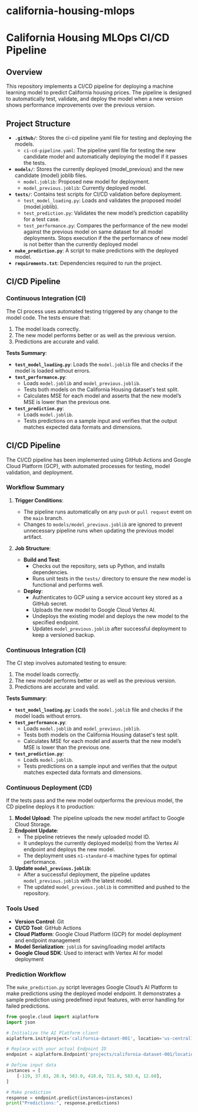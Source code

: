 # california-housing-mlops

# California Housing MLOps CI/CD Pipeline

## Overview

This repository implements a CI/CD pipeline for deploying a machine learning model to predict California housing prices. The pipeline is designed to automatically test, validate, and deploy the model when a new version shows performance improvements over the previous version.

## Project Structure
- **`.github/`**: Stores the ci-cd pipeline yaml file for testing and deploying the models.
  - `ci-cd-pipeline.yaml`: The pipeline yaml file for testing the new candidate model and automatically deploying the model if it passes the tests. 
- **`models/`**: Stores the currently deployed (model_previous) and the new candidate (model) joblib files.
  - `model.joblib`: Proposed new model for deployment.
  - `model_previous.joblib`: Currently deployed model.
- **`tests/`**: Contains test scripts for CI/CD validation before deployment.
  - `test_model_loading.py`: Loads and validates the proposed model (model.joblib).
  - `test_prediction.py`: Validates the new model’s prediction capability for a test case.
  - `test_performance.py`: Compares the performance of the new model against the previous model on same dataset for all model deployments. Stops execution if the the performance of new model is not better than the currently deployed model
- **`make_prediction.py`**: A script to make predictions with the deployed model.
- **`requirements.txt`**: Dependencies required to run the project.

## CI/CD Pipeline

### Continuous Integration (CI)

The CI process uses automated testing triggered by any change to the model code. The tests ensure that:
1. The model loads correctly.
2. The new model performs better or as well as the previous version.
3. Predictions are accurate and valid.

**Tests Summary**:
- **`test_model_loading.py`**: Loads the `model.joblib` file and checks if the model is loaded without errors.
- **`test_performance.py`**:
  - Loads `model.joblib` and `model_previous.joblib`.
  - Tests both models on the California Housing dataset's test split.
  - Calculates MSE for each model and asserts that the new model’s MSE is lower than the previous one.
- **`test_prediction.py`**:
  - Loads `model.joblib`.
  - Tests predictions on a sample input and verifies that the output matches expected data formats and dimensions.

## CI/CD Pipeline

The CI/CD pipeline has been implemented using GitHub Actions and Google Cloud Platform (GCP), with automated processes for testing, model validation, and deployment.

### Workflow Summary

1. **Trigger Conditions**:
   - The pipeline runs automatically on any `push` or `pull request` event on the `main` branch.
   - Changes to `models/model_previous.joblib` are ignored to prevent unnecessary pipeline runs when updating the previous model artifact.

2. **Job Structure**:
   - **Build and Test**: 
     - Checks out the repository, sets up Python, and installs dependencies.
     - Runs unit tests in the `tests/` directory to ensure the new model is functional and performs well.
   - **Deploy**:
     - Authenticates to GCP using a service account key stored as a GitHub secret.
     - Uploads the new model to Google Cloud Vertex AI.
     - Undeploys the existing model and deploys the new model to the specified endpoint.
     - Updates `model_previous.joblib` after successful deployment to keep a versioned backup.

### Continuous Integration (CI)

The CI step involves automated testing to ensure:
1. The model loads correctly.
2. The new model performs better or as well as the previous version.
3. Predictions are accurate and valid.

**Tests Summary**:
- **`test_model_loading.py`**: Loads the `model.joblib` file and checks if the model loads without errors.
- **`test_performance.py`**:
  - Loads `model.joblib` and `model_previous.joblib`.
  - Tests both models on the California Housing dataset's test split.
  - Calculates MSE for each model and asserts that the new model’s MSE is lower than the previous one.
- **`test_prediction.py`**:
  - Loads `model.joblib`.
  - Tests predictions on a sample input and verifies that the output matches expected data formats and dimensions.

### Continuous Deployment (CD)

If the tests pass and the new model outperforms the previous model, the CD pipeline deploys it to production:

1. **Model Upload**: The pipeline uploads the new model artifact to Google Cloud Storage.
2. **Endpoint Update**:
   - The pipeline retrieves the newly uploaded model ID.
   - It undeploys the currently deployed model(s) from the Vertex AI endpoint and deploys the new model.
   - The deployment uses `n1-standard-4` machine types for optimal performance.
3. **Update `model_previous.joblib`**:
   - After a successful deployment, the pipeline updates `model_previous.joblib` with the latest model.
   - The updated `model_previous.joblib` is committed and pushed to the repository.

### Tools Used

- **Version Control**: Git
- **CI/CD Tool**: GitHub Actions
- **Cloud Platform**: Google Cloud Platform (GCP) for model deployment and endpoint management
- **Model Serialization**: `joblib` for saving/loading model artifacts
- **Google Cloud SDK**: Used to interact with Vertex AI for model deployment

### Prediction Workflow

The `make_prediction.py` script leverages Google Cloud’s AI Platform to make predictions using the deployed model endpoint. It demonstrates a sample prediction using predefined input features, with error handling for failed predictions.

```python
from google.cloud import aiplatform
import json

# Initialize the AI Platform client
aiplatform.init(project='california-dataset-001', location='us-central1')

# Replace with your actual Endpoint ID
endpoint = aiplatform.Endpoint('projects/california-dataset-001/locations/us-central1/endpoints/6780961986889908224')

# Define input data
instances = [
    [-119, 37.83, 28.0, 583.0, 418.0, 721.0, 583.6, 12.68],
]

# Make prediction
response = endpoint.predict(instances=instances)
print("Predictions:", response.predictions)
